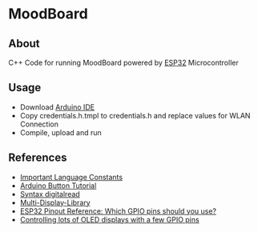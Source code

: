 MoodBoard
===

About
---
C++ Code for running MoodBoard powered by [ESP32](https://en.wikipedia.org/wiki/ESP32) Microcontroller

Usage
---
* Download [Arduino IDE](https://www.arduino.cc/en/Main/Software)
* Copy credentials.h.tmpl to credentials.h and replace values for WLAN Connection
* Compile, upload and run

References
---
* [Important Language Constants](https://www.arduino.cc/reference/en/language/variables/constants/constants/)
* [Arduino Button Tutorial](https://www.arduino.cc/en/tutorial/button)
* [Syntax digitalread](https://www.arduino.cc/reference/en/language/functions/digital-io/digitalread/)
* [Multi-Display-Library](https://github.com/ThingPulse/esp8266-oled-ssd1306)
* [ESP32 Pinout Reference: Which GPIO pins should you use?](https://randomnerdtutorials.com/esp32-pinout-reference-gpios/)
* [Controlling lots of OLED displays with a few GPIO pins](https://bitbanksoftware.blogspot.com/2019/01/controlling-lots-of-oled-displays-with.html)


